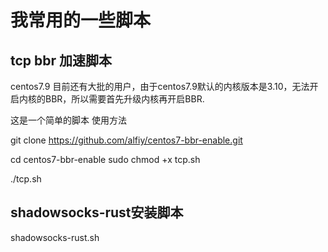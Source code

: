 # 我常用的一些脚本
## tcp bbr 加速脚本
centos7.9 目前还有大批的用户，由于centos7.9默认的内核版本是3.10，无法开启内核的BBR，所以需要首先升级内核再开启BBR.

这是一个简单的脚本
使用方法

git clone https://github.com/alfiy/centos7-bbr-enable.git

cd centos7-bbr-enable
sudo chmod +x tcp.sh

./tcp.sh



## shadowsocks-rust安装脚本

shadowsocks-rust.sh



